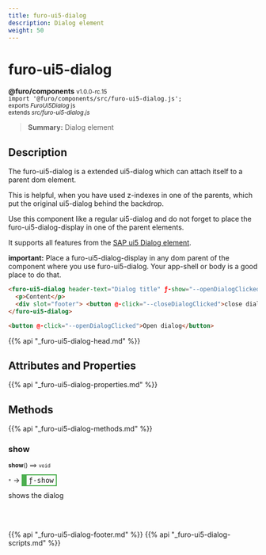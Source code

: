 ```yaml
---
title: furo-ui5-dialog
description: Dialog element
weight: 50
---
```


# furo-ui5-dialog
**@furo/components** <small>v1.0.0-rc.15</small>
<br>`import '@furo/components/src/furo-ui5-dialog.js';`<small>
<br>exports *FuroUi5Dialog* js
<br>extends *src/furo-ui5-dialog.js*</small>

> **Summary:** Dialog element

## Description

The furo-ui5-dialog is a extended ui5-dialog which can attach itself to a parent dom element.

This is helpful, when you have used z-indexes in one of the parents, which put the original ui5-dialog behind the backdrop.

Use this component like a regular ui5-dialog and do not forget to place the furo-ui5-dialog-display in one of the parent elements.

It supports all features from the [SAP ui5 Dialog element](https://sap.github.io/ui5-webcomponents/playground/components/Dialog/).

**important:** Place a furo-ui5-dialog-display in any dom parent of the component where you use furo-ui5-dialog. Your app-shell or body is a good place to do that.

```html
<furo-ui5-dialog header-text="Dialog title" ƒ-show="--openDialogClicked" ƒ-close="--closeDialogClicked">
  <p>Content</p>
  <div slot="footer"> <button @-click="--closeDialogClicked">close dialog</button></div>
</furo-ui5-dialog>

<button @-click="--openDialogClicked">Open dialog</button>
```

{{% api "_furo-ui5-dialog-head.md" %}}

## Attributes and Properties
{{% api "_furo-ui5-dialog-properties.md" %}}





## Methods
{{% api "_furo-ui5-dialog-methods.md" %}}


### **show**
<small>**show**() ⟹ `void`</small>

<small>`*`</small> →
<span  style="border-width:2px 2px 2px 10px; border-style: solid;border-color:  rgb(76, 175, 80);font-family:monospace; padding:2px 4px;">ƒ-show</span>

shows the dialog

<br><br>





{{% api "_furo-ui5-dialog-footer.md" %}}
{{% api "_furo-ui5-dialog-scripts.md" %}}
